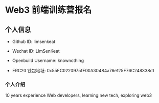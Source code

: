# Web3 前端训练营报名

## 个人信息

* Github ID: limsenkeat

* Wechat ID: LimSenKeat

* Openbuild Username: knownothing

* ERC20 钱包地址: 0x55EC0220975fF00A30484a76e125F76C248338c1

### 个人介绍
10 years experience Web developers, learning new tech, exploring web3